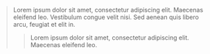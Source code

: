
> Lorem ipsum dolor sit amet, consectetur adipiscing elit. Maecenas eleifend
> leo. Vestibulum congue velit nisi. Sed aenean quis libero arcu, feugiat et
> elit in.
> 
> > Lorem ipsum dolor sit amet, consectetur adipiscing elit. Maecenas eleifend
> > leo.
